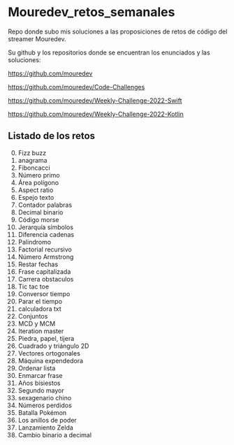 # Mouredev_retos_semanales

Repo donde subo mis soluciones a las proposiciones de retos de código del streamer Mouredev.

Su github y los repositorios donde se encuentran los enunciados y las soluciones:

https://github.com/mouredev

https://github.com/mouredev/Code-Challenges

https://github.com/mouredev/Weekly-Challenge-2022-Swift

https://github.com/mouredev/Weekly-Challenge-2022-Kotlin

## Listado de los retos

0. Fizz buzz
1. anagrama
2. Fiboncacci
3. Número primo
4. Área polígono
5. Aspect ratio
6. Espejo texto
7. Contador palabras
8. Decimal binario
9. Código morse
10. Jerarquía símbolos
11. Diferencia cadenas
12. Palindromo
13. Factorial recursivo
14. Número Armstrong
15. Restar fechas
16. Frase capitalizada
17. Carrera obstaculos
18. Tic tac toe
19. Conversor tiempo
20. Parar el tiempo
21. calculadora txt
22. Conjuntos
23. MCD y MCM
24. Iteration master
25. Piedra, papel, tijera
26. Cuadrado y triángulo 2D
27. Vectores ortogonales
28. Máquina expendedora
29. Ordenar lista
30. Enmarcar frase
31. Años bisiestos
32. Segundo mayor
33. sexagenario chino
34. Números perdidos
35. Batalla Pokémon
36. Los anillos de poder
37. Lanzamiento Zelda
38. Cambio binario a decimal